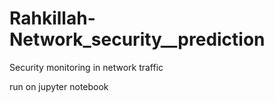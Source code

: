 # Rahkillah-Network_security__prediction
Security monitoring in network traffic

run on jupyter notebook
